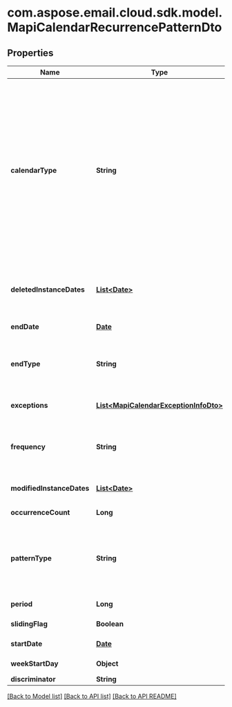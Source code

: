 
# com.aspose.email.cloud.sdk.model.MapiCalendarRecurrencePatternDto

## Properties
Name | Type | Description | Notes
------------ | ------------- | ------------- | -------------
**calendarType** | **String** | Enumerated the calendar type of the mapi recurrence Enum, available values: Default, CalGregorian, CalGregorianUs, CalJapan, CalTaiwan, CalKorea, CalHijri, CalThai, CalHebrew, CalGregorianMeFrench, CalGregorianArabic, CalGregorianXLitEnglish, CalGregorianXLitFrench, CalLunarJapanese, CalChineseLunar, CalSaka, CalLunarEtoChn, CalLunarEtoKor, CalLunarRokuyou, CalLunarKorean, CalUmAlQura | 
**deletedInstanceDates** | [**List&lt;Date&gt;**](Date.md) | An array of dates, each of which is the original instance date of either a deleted instance or a modified instance for this recurrence.              |  [optional]
**endDate** | [**Date**](Date.md) | End date of an item recurrence pattern.              | 
**endType** | **String** | Enumerates the ending type for the recurrence. Enum, available values: None, EndAfterDate, EndAfterNOccurrences, NeverEnd | 
**exceptions** | [**List&lt;MapiCalendarExceptionInfoDto&gt;**](MapiCalendarExceptionInfoDto.md) | An exception specifies changes to an instance of a recurring series.              |  [optional]
**frequency** | **String** | Enumerates mapi calendar recurrence frequency Enum, available values: None, Daily, Weekly, Monthly, Yearly | 
**modifiedInstanceDates** | [**List&lt;Date&gt;**](Date.md) | An array of dates, each of which is the date of a modified instance.              |  [optional]
**occurrenceCount** | **Long** | Number of occurrences in a recurrence.              | 
**patternType** | **String** | Enumerates the mapi calendar recurrence pattern types Enum, available values: Day, Week, Month, MonthEnd, MonthNth, HjMonth, HjMonthNth, HjMonthEnd | 
**period** | **Long** | Interval at which the meeting pattern repeats.              | 
**slidingFlag** | **Boolean** | Defines whether pattern is sliding or not.              | 
**startDate** | [**Date**](Date.md) | Start date of an item recurrence pattern.              | 
**weekStartDay** | **Object** | First day of the calendar week.              | 
**discriminator** | **String** |  | 


[[Back to Model list]](README.md#documentation-for-models) [[Back to API list]](README.md#documentation-for-api-endpoints) [[Back to API README]](README.md)

